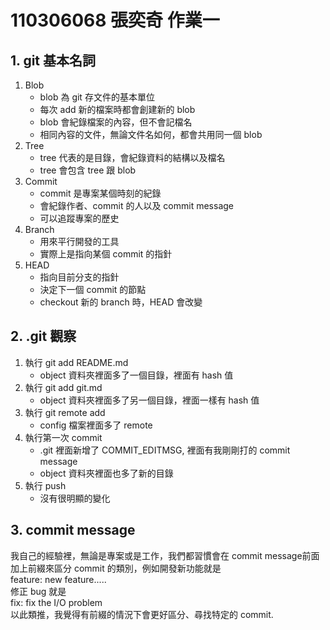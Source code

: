# 110306068 張奕奇 作業一

## 1. git 基本名詞

1. Blob
   - blob 為 git 存文件的基本單位
   - 每次 add 新的檔案時都會創建新的 blob
   - blob 會紀錄檔案的內容，但不會記檔名
   - 相同內容的文件，無論文件名如何，都會共用同一個 blob
2. Tree
   - tree 代表的是目錄，會紀錄資料的結構以及檔名
   - tree 會包含 tree 跟 blob
3. Commit
   - commit 是專案某個時刻的紀錄
   - 會紀錄作者、commit 的人以及 commit message
   - 可以追蹤專案的歷史
4. Branch
   - 用來平行開發的工具
   - 實際上是指向某個 commit 的指針
5. HEAD
   - 指向目前分支的指針
   - 決定下一個 commit 的節點
   - checkout 新的 branch 時，HEAD 會改變

## 2. .git 觀察

1. 執行 git add README.md
   - object 資料夾裡面多了一個目錄，裡面有 hash 值
2. 執行 git add git.md
   - object 資料夾裡面多了另一個目錄，裡面一樣有 hash 值
3. 執行 git remote add
   - config 檔案裡面多了 remote
4. 執行第一次 commit
   - .git 裡面新增了 COMMIT_EDITMSG, 裡面有我剛剛打的 commit message
   - object 資料夾裡面也多了新的目錄
5. 執行 push
   - 沒有很明顯的變化

## 3. commit message

我自己的經驗裡，無論是專案或是工作，我們都習慣會在 commit message前面加上前綴來區分 commit 的類別，例如開發新功能就是  
feature: new feature.....  
修正 bug 就是  
fix: fix the I/O problem  
以此類推，我覺得有前綴的情況下會更好區分、尋找特定的 commit.
